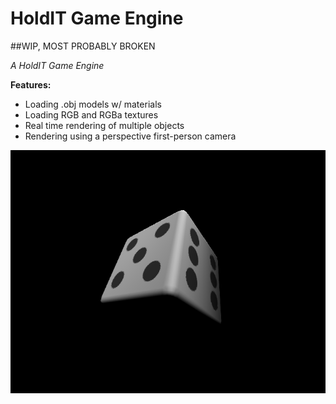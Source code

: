 # HoldIT Game Engine

##WIP, MOST PROBABLY BROKEN

_A HoldIT Game Engine_

__Features:__

 * Loading .obj models w/ materials
 * Loading RGB and RGBa textures
 * Real time rendering of multiple objects
 * Rendering using a perspective first-person camera

![Engine Screenshot](/assets/readme-assets/dice.png?raw=true "Screenshot")
